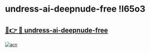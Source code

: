 # undress-ai-deepnude-free !l65o3

# <h2><a href="https://o65g6e.esa.edu.pl?title=undress-ai-deepnude-free&ref=l65o3">🔗👉 🔴 undress-ai-deepnude-free</a></h2>

[![acn](https://github.com/user-attachments/assets/0f9c940e-d8b0-45ae-aac7-cd30a18b3e1c)](https://o65g6e.esa.edu.pl?title=undress-ai-deepnude-free&ref=l65o3)

